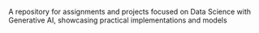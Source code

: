 A repository for assignments and projects focused on Data Science with Generative AI, showcasing practical implementations and models

